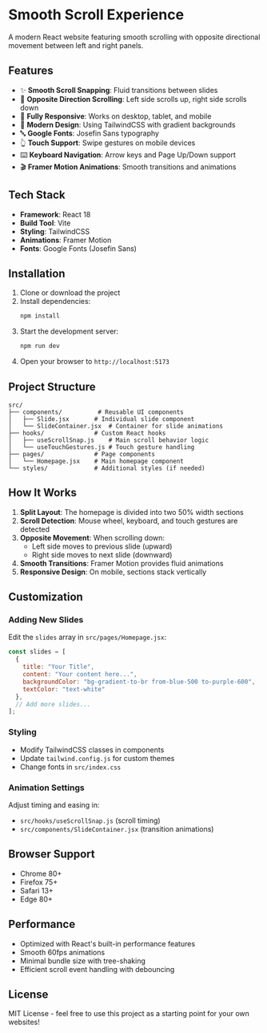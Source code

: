# Smooth Scroll Experience

A modern React website featuring smooth scrolling with opposite directional movement between left and right panels.

## Features

- ✨ **Smooth Scroll Snapping**: Fluid transitions between slides
- 🔄 **Opposite Direction Scrolling**: Left side scrolls up, right side scrolls down
- 📱 **Fully Responsive**: Works on desktop, tablet, and mobile
- 🎨 **Modern Design**: Using TailwindCSS with gradient backgrounds
- 🔤 **Google Fonts**: Josefin Sans typography
- 👆 **Touch Support**: Swipe gestures on mobile devices
- ⌨️ **Keyboard Navigation**: Arrow keys and Page Up/Down support
- 🎬 **Framer Motion Animations**: Smooth transitions and animations

## Tech Stack

- **Framework**: React 18
- **Build Tool**: Vite
- **Styling**: TailwindCSS
- **Animations**: Framer Motion
- **Fonts**: Google Fonts (Josefin Sans)

## Installation

1. Clone or download the project
2. Install dependencies:
   ```bash
   npm install
   ```
3. Start the development server:
   ```bash
   npm run dev
   ```
4. Open your browser to `http://localhost:5173`

## Project Structure

```
src/
├── components/          # Reusable UI components
│   ├── Slide.jsx       # Individual slide component
│   └── SlideContainer.jsx  # Container for slide animations
├── hooks/              # Custom React hooks
│   ├── useScrollSnap.js    # Main scroll behavior logic
│   └── useTouchGestures.js # Touch gesture handling
├── pages/              # Page components
│   └── Homepage.jsx    # Main homepage component
└── styles/             # Additional styles (if needed)
```

## How It Works

1. **Split Layout**: The homepage is divided into two 50% width sections
2. **Scroll Detection**: Mouse wheel, keyboard, and touch gestures are detected
3. **Opposite Movement**: When scrolling down:
   - Left side moves to previous slide (upward)
   - Right side moves to next slide (downward)
4. **Smooth Transitions**: Framer Motion provides fluid animations
5. **Responsive Design**: On mobile, sections stack vertically

## Customization

### Adding New Slides

Edit the `slides` array in `src/pages/Homepage.jsx`:

```jsx
const slides = [
  {
    title: "Your Title",
    content: "Your content here...",
    backgroundColor: "bg-gradient-to-br from-blue-500 to-purple-600",
    textColor: "text-white"
  },
  // Add more slides...
];
```

### Styling

- Modify TailwindCSS classes in components
- Update `tailwind.config.js` for custom themes
- Change fonts in `src/index.css`

### Animation Settings

Adjust timing and easing in:
- `src/hooks/useScrollSnap.js` (scroll timing)
- `src/components/SlideContainer.jsx` (transition animations)

## Browser Support

- Chrome 80+
- Firefox 75+
- Safari 13+
- Edge 80+

## Performance

- Optimized with React's built-in performance features
- Smooth 60fps animations
- Minimal bundle size with tree-shaking
- Efficient scroll event handling with debouncing

## License

MIT License - feel free to use this project as a starting point for your own websites!